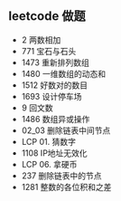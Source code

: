 ## leetcode 做题
- 2 两数相加
- 771 宝石与石头
- 1473 重新排列数组
- 1480 一维数组的动态和
- 1512 好数对的数目
- 1693 设计停车场
- 9 回文数
- 1486  数组异或操作
- 02_03 删除链表中间节点 
- LCP 01. 猜数字
- 1108 IP地址无效化
- LCP 06. 拿硬币  
- 237 删除链表中的节点
- 1281 整数的各位积和之差